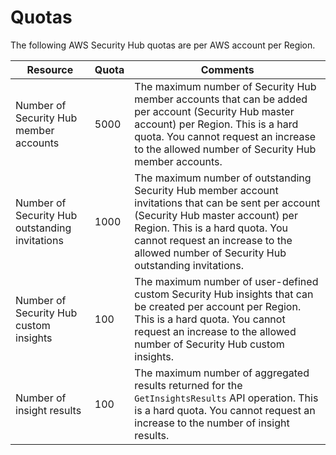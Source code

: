 # Quotas<a name="securityhub_limits"></a>

The following AWS Security Hub quotas are per AWS account per Region\.


| Resource | Quota | Comments | 
| --- | --- | --- | 
| Number of Security Hub member accounts | 5000 | The maximum number of Security Hub member accounts that can be added per account \(Security Hub master account\) per Region\. This is a hard quota\. You cannot request an increase to the allowed number of Security Hub member accounts\. | 
| Number of Security Hub outstanding invitations | 1000 | The maximum number of outstanding Security Hub member account invitations that can be sent per account \(Security Hub master account\) per Region\. This is a hard quota\. You cannot request an increase to the allowed number of Security Hub outstanding invitations\. | 
| Number of Security Hub custom insights | 100 | The maximum number of user\-defined custom Security Hub insights that can be created per account per Region\. This is a hard quota\. You cannot request an increase to the allowed number of Security Hub custom insights\. | 
| Number of insight results | 100 | The maximum number of aggregated results returned for the `GetInsightsResults` API operation\. This is a hard quota\. You cannot request an increase to the number of insight results\. | 